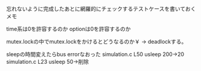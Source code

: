 忘れないように完成したあとに網羅的にチェックするテストケースを書いておくメモ

time系は0を許容するのか
optionは0を許容するのか

mutex.lockの中でmutex.lockをかけるとどうなるのか￥
→ deadlockする。

sleepの時間変えたらbus errorなおった
simulation.c L50 usleep 200→20
simulation.c L23 usleep 50→削除
